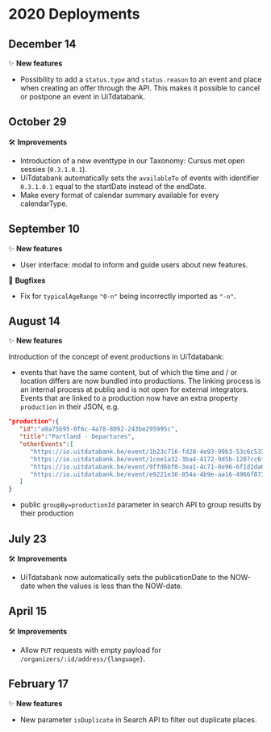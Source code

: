 # 2020 Deployments

## December 14

✨ **New features**

* Possibility to add a `status.type` and `status.reason` to an event and place when creating an offer through the API. This makes it possible to cancel or postpone an event in UiTdatabank. 

## October 29

🛠 **Improvements**

* Introduction of a new eventtype in our Taxonomy: Cursus met open sessies (`0.3.1.0.1`).
* UiTdatabank automatically sets the `availableTo` of events with identifier `0.3.1.0.1` equal to the startDate instead of the endDate.
* Make every format of calendar summary available for every calendarType.

## September 10

✨ **New features**

* User interface: modal to inform and guide users about new features.

🐛 **Bugfixes**

* Fix for `typicalAgeRange` `"0-n"` being incorrectly imported as `"-n"`.

## August 14

✨ **New features**

Introduction of the concept of event productions in UiTdatabank:
* events that have the same content, but of which the time and / or location differs are now bundled into productions. The linking process is an internal process at publiq and is not open for external integrators. Events that are linked to a production now have an extra property `production` in their JSON, e.g.

```json
"production":{
   "id":"a9a75b95-0f6c-4a78-8092-243be295995c",
   "title":"Portland - Departures",
   "otherEvents":[
      "https://io.uitdatabank.be/event/1b23c716-fd28-4e93-99b3-53c6c5338730",
      "https://io.uitdatabank.be/event/1cee1a32-3ba4-4172-9d5b-1207cc6f1d93",
      "https://io.uitdatabank.be/event/9ffd6bf0-3ea1-4c71-8e96-6f1d2da6a975",
      "https://io.uitdatabank.be/event/e9221e36-854a-4b9e-aa16-4966f873c284"
   ]
}
```
* public `groupBy=productionId` parameter in search API to group results by their production

## July 23

🛠 **Improvements**

* UiTdatabank now automatically sets the publicationDate to the NOW-date when the values is less than the NOW-date.

## April 15

🛠 **Improvements**

* Allow `PUT` requests with empty payload for `/organizers/:id/address/{language}`.

## February 17

✨ **New features**

* New parameter `isDuplicate` in Search API to filter out duplicate places.
